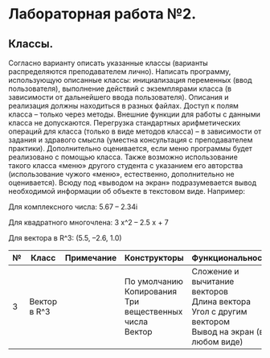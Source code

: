 # Лабораторная работа №2.
Классы.
---------------
Согласно варианту описать указанные классы (варианты распределяются преподавателем лично). Написать программу, использующую
описанные классы: инициализация переменных (ввод пользователя), выполнение действий с экземплярами класса (в зависимости от
дальнейшего ввода пользователя).
Описания и реализация должны находиться в разных файлах. Доступ к полям класса – только через методы. Внешние функции для работы
с данными класса не допускаются. Перегрузка стандартных арифметических операций для класса (только в виде методов класса) – в
зависимости от задания и здравого смысла (уместна консультация с преподавателем практики).
Дополнительно оценивается, если меню программы будет реализовано с помощью класса. Также возможно использование такого класса
«меню» другого студента с указанием его авторства (использование чужого «меню», естественно, дополнительно не оценивается).
Всюду под «выводом на экран» подразумевается вывод необходимой информации об объекте в текстовом виде. Например:

Для комплексного числа: 5.67 – 2.34i

Для квадратного многочлена: 3 x^2 – 2.5 x + 7

Для вектора в R^3: (5.5, –2.6, 1.0)

| № | Класс                                 | Примечание                                                                                                                                          | Конструкторы                                                                     | Функциональность                                                                                                                                                                                                  |
|---|---------------------------------------|-----------------------------------------------------------------------------------------------------------------------------------------------------|----------------------------------------------------------------------------------|-------------------------------------------------------------------------------------------------------------------------------------------------------------------------------------------------------------------|
| 3 | Вектор в R^3                          |                                                                                                                                                     | По умолчанию<br/>Копирования<br/>Три вещественных числа<br/>Вектор               | Сложение и вычитание векторов<br/>Длина вектора<br/>Угол с другим вектором<br/>Вывод на экран (в любом виде)                                                                                                      |



